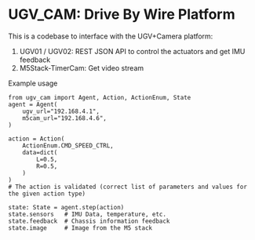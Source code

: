 # UGV_CAM: Drive By Wire Platform

This is a codebase to interface with the UGV+Camera platform:
1. UGV01 / UGV02: REST JSON API to control the actuators and get IMU feedback
2. M5Stack-TimerCam: Get video stream

Example usage
```
from ugv_cam import Agent, Action, ActionEnum, State
agent = Agent(
    ugv_url="192.168.4.1",
    m5cam_url="192.168.4.6",
)

action = Action(
    ActionEnum.CMD_SPEED_CTRL,
    data=dict(
        L=0.5,
        R=0.5,
    )
)
# The action is validated (correct list of parameters and values for the given action type)

state: State = agent.step(action)
state.sensors   # IMU Data, temperature, etc.
state.feedback  # Chassis information feedback
state.image     # Image from the M5 stack
```
